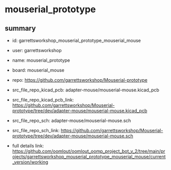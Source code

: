 # mouserial_prototype
 
## summary 
* id: garrettsworkshop_mouserial_prototype_mouserial_mouse
* user: garrettsworkshop
* name: mouserial_prototype
* board: mouserial_mouse
* repo: https://github.com/garrettsworkshop/Mouserial-prototype
* src_file_repo_kicad_pcb: adapter-mouse/mouserial-mouse.kicad_pcb
* src_file_repo_kicad_pcb_link: https://github.com/garrettsworkshop/Mouserial-prototype/tree/dev/adapter-mouse/mouserial-mouse.kicad_pcb


* src_file_repo_sch: adapter-mouse/mouserial-mouse.sch
* src_file_repo_sch_link: https://github.com/garrettsworkshop/Mouserial-prototype/tree/dev/adapter-mouse/mouserial-mouse.sch
* full details link: https://github.com/oomlout/oomlout_oomp_project_bot_v_2/tree/main/projects/garrettsworkshop_mouserial_prototype_mouserial_mouse/current_version/working  







